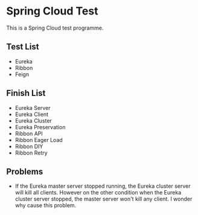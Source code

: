# Spring Cloud Test
This is a Spring Cloud test programme.
## Test List
- Eureka
- Ribbon
- Feign
## Finish List
- Eureka Server
- Eureka Client
- Eureka Cluster
- Eureka Preservation
- Ribbon API
- Ribbon Eager Load
- Ribbon DIY
- Ribbon Retry
## Problems
- If the Eureka master server stopped running, 
the Eureka cluster server will kill all clients. 
However on the other condition when the Eureka 
cluster server stopped, the master server won't 
kill any client. I wonder why cause this problem.
